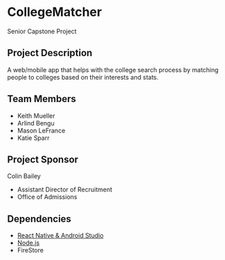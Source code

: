 # CollegeMatcher
Senior Capstone Project 

## Project Description
A web/mobile app that helps with the college search process by matching people to colleges based on their interests and stats. 

## Team Members
* Keith Mueller
* Arlind Bengu
* Mason LeFrance
* Katie Sparr

## Project Sponsor
Colin Bailey
* Assistant Director of Recruitment
* Office of Admissions

## Dependencies
* [React Native & Android Studio](https://reactnative.dev/docs/set-up-your-environment?platform=android)
* [Node.js](https://nodejs.org/en/download/prebuilt-installer/current)
* FireStore


